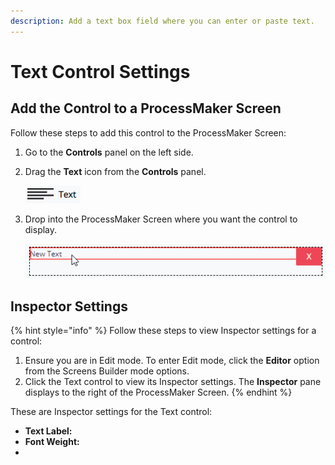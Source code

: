 ```yaml
---
description: Add a text box field where you can enter or paste text.
---
```


# Text Control Settings

## Add the Control to a ProcessMaker Screen

Follow these steps to add this control to the ProcessMaker Screen:

1. Go to the **Controls** panel on the left side.
2. Drag the **Text** icon from the **Controls** panel. 

   ![](../../../../.gitbook/assets/screensbuildercontroldescriptionandinspectorsettingstext-control-settings.png)

3. Drop into the ProcessMaker Screen where you want the control to display.  

   ![](../../../../.gitbook/assets/screensbuildercontroldescriptionandinspectorsettingstext-control-settings2.png)

## Inspector Settings

{% hint style="info" %}
Follow these steps to view Inspector settings for a control:

1. Ensure you are in Edit mode. To enter Edit mode, click the **Editor** option from the Screens Builder mode options.
2. Click the Text control to view its Inspector settings. The **Inspector** pane displays to the right of the ProcessMaker Screen.
{% endhint %}

These are Inspector settings for the Text control:

* **Text Label:** 
* **Font Weight:** 
* 




